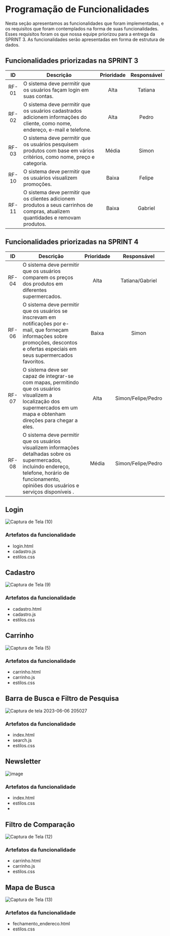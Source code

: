# Programação de Funcionalidades


Nesta seção apresentamos as funcionalidades que foram implementadas, e os requisitos que foram contemplados na forma de suas funcionalidades.
Esses requisitos foram os que nossa equipe priorizou para a entrega da SPRINT 3. As funcionalidades serão apresentadas em forma de estrutura de dados.


## Funcionalidades priorizadas na SPRINT 3

| ID | Descrição | Prioridade | Responsável |
| :---: | --- | :---: | :---: |
| RF-01 | O sistema deve permitir que os usuários façam login em suas contas. | Alta | Tatiana |
| RF-02 | O sistema deve permitir que os usuários cadastrados adicionem informações do cliente, como nome, endereço, e-mail e telefone. | Alta | Pedro |
| RF-03 | O sistema deve permitir que os usuários pesquisem produtos com base em vários critérios, como nome, preço e categoria. | Média | Simon |
| RF-10 | O sistema deve permitir que os usuários visualizem promoções. | Baixa | Felipe |
| RF-11 | O sistema deve permitir que os clientes adicionem produtos a seus carrinhos de compras, atualizem quantidades e removam produtos. | Baixa | Gabriel |

## Funcionalidades priorizadas na SPRINT 4

| ID | Descrição | Prioridade | Responsável |
| :---: | --- | :---: | :---: |
| RF-04 | O sistema deve permitir que os usuários comparem os preços dos produtos em diferentes supermercados. | Alta | Tatiana/Gabriel|
| RF-06 |O sistema deve permitir que os usuários se inscrevam em notificações por e-mail, que forneçam informações sobre promoções, descontos e ofertas especiais em seus supermercados favoritos. | Baixa | Simon |
| RF-07 |O sistema deve ser capaz de integrar-se com mapas, permitindo que os usuários visualizem a localização dos supermercados em um mapa e obtenham direções para chegar a eles. | Alta | Simon/Felipe/Pedro |
| RF-08 | O sistema deve permitir que os usuários visualizem informações detalhadas sobre os supermercados, incluindo endereço, telefone, horário de funcionamento, opiniões dos usuários e serviços disponíveis . | Média |  Simon/Felipe/Pedro |

## Login

![Captura de Tela (10)](https://github.com/ICEI-PUC-Minas-PMV-ADS/pmv-ads-2023-1-e1-proj-web-t15-e1-proj-web-t15-time-1-projprecocerto/assets/74187849/0c81a18d-b0b4-49cc-9eee-a7760c9076d8)

### Artefatos da funcionalidade

* login.html
* cadastro.js
* estilos.css

## Cadastro

![Captura de Tela (9)](https://github.com/ICEI-PUC-Minas-PMV-ADS/pmv-ads-2023-1-e1-proj-web-t15-e1-proj-web-t15-time-1-projprecocerto/assets/74187849/943d9a69-724a-4a27-a395-05b8112d3ed0)

### Artefatos da funcionalidade

* cadastro.html
* cadastro.js
* estilos.css


## Carrinho

![Captura de Tela (5)](https://github.com/ICEI-PUC-Minas-PMV-ADS/pmv-ads-2023-1-e1-proj-web-t15-e1-proj-web-t15-time-1-projprecocerto/assets/74187849/3ec6ec68-a775-42e3-9265-047a8763a759)

### Artefatos da funcionalidade

* carrinho.html
* carrinho.js
* estilos.css       
     

## Barra de Busca e Filtro de Pesquisa

![Captura de tela 2023-06-06 205027](https://github.com/ICEI-PUC-Minas-PMV-ADS/pmv-ads-2023-1-e1-proj-web-t15-e1-proj-web-t15-time-1-projprecocerto/assets/74187849/d1a4acea-8f60-4840-a074-1d82c4cb820a)
[](url)

### Artefatos da funcionalidade

* index.html
* search.js 
* estilos.css 

## Newsletter

![image](https://github.com/ICEI-PUC-Minas-PMV-ADS/pmv-ads-2023-1-e1-proj-web-t15-e1-proj-web-t15-time-1-projprecocerto/assets/74187849/cb8d4c82-8c9b-46e2-864a-d44e4d57e89e)

### Artefatos da funcionalidade

* index.html
* estilos.css
* 
## Filtro de Comparação

![Captura de Tela (12)](https://github.com/ICEI-PUC-Minas-PMV-ADS/pmv-ads-2023-1-e1-proj-web-t15-e1-proj-web-t15-time-1-projprecocerto/assets/74187849/b3715d99-645c-4df1-8982-113631263d71)

### Artefatos da funcionalidade

* carrinho.html
* carrinho.js
* estilos.css

## Mapa de Busca

![Captura de Tela (13)](https://github.com/ICEI-PUC-Minas-PMV-ADS/pmv-ads-2023-1-e1-proj-web-t15-e1-proj-web-t15-time-1-projprecocerto/assets/74187849/faee1248-3bb4-438b-b4d2-5f0ae1236022)

### Artefatos da funcionalidade

* fechamento_endereco.html
* estilos.css

